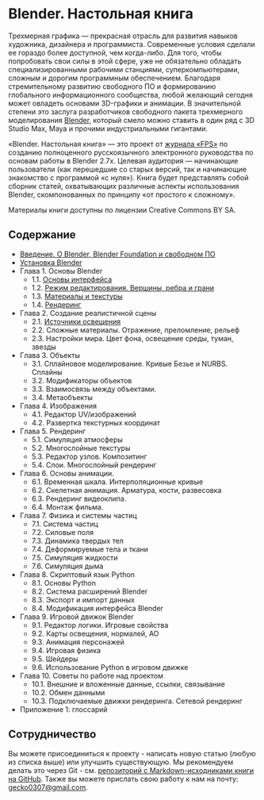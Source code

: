 # Blender. Настольная книга
Трехмерная графика — прекрасная отрасль для развития навыков художника, дизайнера и программиста. 
Современные условия сделали ее гораздо более доступной, чем когда-либо. Для того, чтобы попробовать 
свои силы в этой сфере, уже не обязательно обладать специализированными рабочими станциями, суперкомпьютерами, 
сложным и дорогим программным обеспечением. Благодаря стремительному развитию свободного ПО и формированию 
глобального информационного сообщества, любой желающий сегодня может овладеть основами 3D-графики и анимации. 
В значительной степени это заслуга разработчиков свободного пакета трехмерного моделирования [Blender](https://blender.org), 
который смело можно ставить в один ряд с 3D Studio Max, Maya и прочими индустриальными гигантами.

«Blender. Настольная книга» — это проект от [журнала «FPS»](http://fps-magazine.cf) по созданию полноценного русскоязычного 
электронного руководства по основам работы в Blender 2.7х. Целевая аудитория — 
начинающие пользователи (как перешедшие со старых версий, так и начинающие знакомство с 
программой «с нуля»). Книга будет представлять собой сборник статей, охватывающих различные аспекты 
использования Blender, скомпонованных по принципу «от простого к сложному».

Материалы книги доступны по лицензии Creative Commons BY SA. 

## Содержание
- [Введение. О Blender, Blender Foundation и свободном ПО](about-blender)
- [Установка Blender](installation)
- Глава 1. Основы Blender
  - 1.1. [Основы интерфейса](ch1/basics)
  - 1.2. [Режим редактирования. Вершины, ребра и грани](ch1/editing)
  - 1.3. [Материалы и текстуры](ch1/materials)
  - 1.4. [Рендеринг](ch1/rendering)
- Глава 2. Создание реалистичной сцены
  - 2.1. [Источники освещения](ch2/lights)
  - 2.2. Сложные материалы. Отражение, преломление, рельеф
  - 2.3. Настройки мира. Цвет фона, освещение среды, туман, звезды
- Глава 3. Объекты
  - 3.1. Сплайновое моделирование. Кривые Безье и NURBS. Сплайны
  - 3.2. Модификаторы объектов
  - 3.3. Взаимосвязь между объектами.
  - 3.4. Метаобъекты
- Глава 4. Изображения
  - 4.1. Редактор UV/изображений
  - 4.2. Развертка текстурных координат
- Глава 5. Рендеринг
  - 5.1. Симуляция атмосферы
  - 5.2. Многослойные текстуры
  - 5.3. Редактор узлов. Композитинг
  - 5.4. Слои. Многослойный рендеринг
- Глава 6. Основы анимации.
  - 6.1. Временная шкала. Интерполяционные кривые
  - 6.2. Скелетная анимация. Арматура, кости, развесовка
  - 6.3. Рендеринг видеоклипа.
  - 6.4. Монтаж фильма.
- Глава 7. Физика и системы частиц
  - 7.1. Система частиц
  - 7.2. Силовые поля
  - 7.3. Динамика твердых тел
  - 7.4. Деформируемые тела и ткани
  - 7.5. Симуляция жидкости
  - 7.6. Симуляция дыма
- Глава 8. Скриптовый язык Python
  - 8.1. Основы Python
  - 8.2. Система расширений Blender
  - 8.3. Экспорт и импорт данных
  - 8.4. Модификация интерфейса Blender
- Глава 9. Игровой движок Blender
  - 9.1. Редактор логики. Игровые свойства
  - 9.2. Карты освещения, нормалей, AO
  - 9.3. Анимация персонажей
  - 9.4. Игровая физика
  - 9.5. Шейдеры
  - 9.6. Использование Python в игровом движке
- Глава 10. Советы по работе над проектом
  - 10.1. Внешние и вложенные данные, ссылки, связывание
  - 10.2. Обмен данными
  - 10.3. Подключаемые движки рендеринга. Сетевой рендеринг
- Приложение 1: глоссарий

## Сотрудничество
Вы можете присоединиться к проекту - написать новую статью (любую из списка выше) или улучшить существующую. Мы рекомендуем делать это через Git - см. [репозиторий с Markdown-исходниками книги на GitHub](https://github.com/gecko0307/blender-handbook). Также вы можете прислать свою работу к нам на почту: gecko0307@gmail.com. 

 
